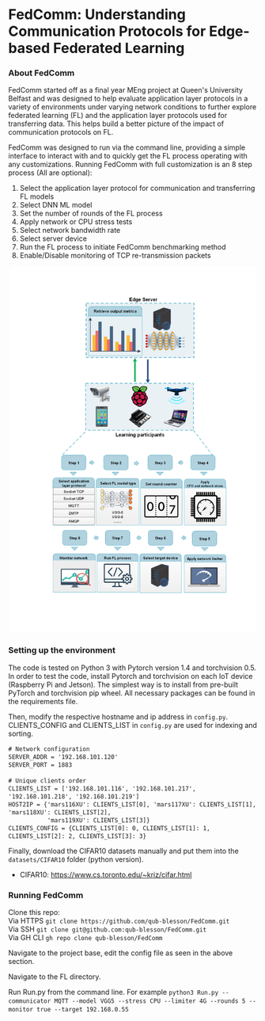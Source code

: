 # FedComm:  Understanding Communication Protocols for Edge-based Federated Learning

### About FedComm

FedComm started off as a final year MEng project at Queen's University Belfast and was designed to help evaluate application layer protocols in a variety of environments under varying network conditions to further explore federated learning (FL) and the application layer protocols used for transferring data. This helps build a better picture of the impact of communication protocols on FL.

FedComm was designed to run via the command line, providing a simple interface to interact with and to quickly get the FL process operating with any customizations.
Running FedComm with full customization is an 8 step process (All are optional):

 <ol>
  <li>Select the application layer protocol for communication and transferring FL models</li>
  <li>Select DNN ML model</li>
  <li>Set the number of rounds of the FL process</li>
  <li>Apply network or CPU stress tests</li>
  <li>Select network bandwidth rate</li>
  <li>Select server device</li>
  <li>Run the FL process to initiate FedComm benchmarking method</li>
  <li>Enable/Disable monitoring of TCP re-transmission packets</li>

</ol> 

<p align="center">
  <img src="Images/FedCommProcess.png" alt="FedComm Process" width="500"/>
</p>

### Setting up the environment

The code is tested on Python 3 with Pytorch version 1.4 and torchvision 0.5. In order to test the code, install Pytorch and torchvision on each IoT device (Raspberry Pi and Jetson). The simplest way is to install from pre-built PyTorch and torchvision pip wheel.
All necessary packages can be found in the requirements file.

Then, modify the respective hostname and ip address in `config.py`. CLIENTS_CONFIG and CLIENTS_LIST in `config.py` are used for indexing and sorting.

```
# Network configuration
SERVER_ADDR = '192.168.101.120'
SERVER_PORT = 1883

# Unique clients order
CLIENTS_LIST = ['192.168.101.116', '192.168.101.217', '192.168.101.218', '192.168.101.219']
HOST2IP = {'mars116XU': CLIENTS_LIST[0], 'mars117XU': CLIENTS_LIST[1], 'mars118XU': CLIENTS_LIST[2],
           'mars119XU': CLIENTS_LIST[3]}
CLIENTS_CONFIG = {CLIENTS_LIST[0]: 0, CLIENTS_LIST[1]: 1, CLIENTS_LIST[2]: 2, CLIENTS_LIST[3]: 3} 
```

Finally, download the CIFAR10 datasets manually and put them into the `datasets/CIFAR10` folder (python version). 
- CIFAR10: https://www.cs.toronto.edu/~kriz/cifar.html

### Running FedComm

Clone this repo: 
<br>Via HTTPS ```git clone https://github.com/qub-blesson/FedComm.git```
<br>Via SSH ```git clone git@github.com:qub-blesson/FedComm.git```
<br>Via GH CLI ```gh repo clone qub-blesson/FedComm```

Navigate to the project base, edit the config file as seen in the above section.

Navigate to the FL directory.

Run Run.py from the command line. For example ```python3 Run.py --communicator MQTT --model VGG5 --stress CPU --limiter 4G --rounds 5 --monitor true --target 192.168.0.55```
